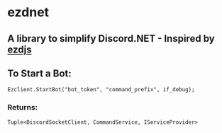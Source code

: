 # ezdnet
## A library to simplify Discord.NET - Inspired by [ezdjs](https://github.com/MrEggoXYZ/ezdjs)
## To Start a Bot:
```
Ezclient.StartBot("bot_token", "command_prefix", if_debug);
```
### Returns:
```
Tuple<DiscordSocketClient, CommandService, IServiceProvider>
```
